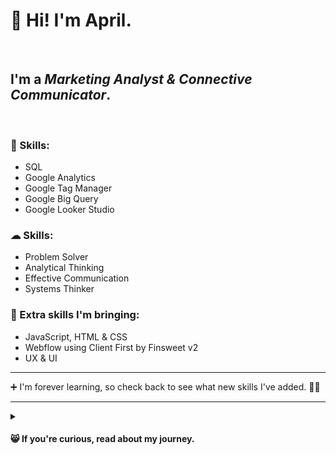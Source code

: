 # 👋 Hi! I'm April. 

$~~~~~~~~~$

## I'm a *Marketing Analyst & Connective Communicator*.

$~~~~~~~~~$

### 🔌 Skills: 
- SQL
- Google Analytics
- Google Tag Manager
- Google Big Query
- Google Looker Studio
  
###  ☁ Skills:
- Problem Solver
- Analytical Thinking
- Effective Communication
- Systems Thinker

### 👜 Extra skills I'm bringing:
- JavaScript, HTML & CSS
- Webflow using Client First by Finsweet v2
- UX & UI

- - -

 ➕ I'm forever learning, so check back to see what new skills I've added. :woman_technologist:

- - -

<details>
<summary><h4> 😸 If you're curious, read about my journey.</summary>

At heart, I'm a problem solver and systems thinker. Considering the entire ecosystem of a project and asking the right questions is my strength. 

Delivering information in a people-friendly way is a skill I've honed through years of explaining complicated coffee processes and probably the skill I'm most proud of.

☕️ Wait... coffee? Yes, I'm in a career transition. Let me tell you a bit about my journey.

After a long career in specialty coffee, it was time for a change. UX seemed like a good use of my transferrable skills and I was surprised to find it all kind of conceptually... easy?
  
UX felt familiar because I had spent over a decade building and maintaining structures that keep customers caffeinated, employees happy and bosses making money.  

  🔙   BUT, I rarely felt the flow state while studying UX.

UI was next. Design felt natural to me, as I've run my own small experimental fashion label: conceptualizing, drafting patterns and producing the clothes. UI seemed a good fit.

  🔙   With UI, there was flow, but no passion.

While designing, there was one thing I couldn't keep from creeping in to my mind: what about the developers? How would they feel about my designs?  
  
Since I find practical information ever so exciting, I started learning Webflow. No-code development brought me one step closer to cracking the developer puzzle.

  🔜   More understanding, more flow...

Next, a round of sessions with a career coach turned me on to Marketing Analytics. Together we realized that I had:
- Practical, real world marketing experience
- Excellent problem solving skills
- Ability to quickly learn new programs
- Effective communication
- Lots of self-motivation

When I found the WBS Coding School Marketing Analytics course, I signed up!

Diving right in to the course, HTML and CSS were easy to grasp, thanks to my Figma and Webflow skills. 

  🔛   Flowing...

Querying databases, Google Tag Manager, JavaScript, everything the course threw at me, I rolled right through. Troubleshooting and debugging happily along the way. 

  🔛   DEFINITELY flowing, the beginnings of passion...

Not only did I learn technical skills, but during this process, I proved to myself that I have the ability to provide meaningful quantitative and qualitative business insight.

And now that I'm prepared with an analytic tool belt, I'm ready to find solutions for you.

Please feel free to contact me!
